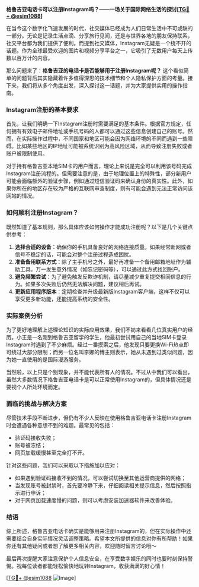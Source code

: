 **格鲁吉亚电话卡可以注册Instagram吗？——一场关于国际网络生活的探讨[[TG💪+ @esim1088](https://t.me/s/esim1088)]**

在当今这个数字化飞速发展的时代，社交媒体已经成为人们日常生活中不可或缺的一部分。无论是记录生活点滴、分享旅行见闻，还是与世界各地的朋友保持联系，社交平台都为我们提供了便利。而提到社交媒体，Instagram无疑是一个绕不开的话题。作为全球最受欢迎的图片和视频分享平台之一，它吸引了无数用户每天上传数以百万计的内容。

那么问题来了：**格鲁吉亚的电话卡是否能够用于注册Instagram呢？** 这个看似简单的问题背后其实隐藏着许多值得深思的技术细节和个人隐私保护方面的考量。接下来，我们将从多个角度出发，深入探讨这一话题，并为大家提供实用的操作指南。

### Instagram注册的基本要求

首先，让我们明确一下Instagram注册时需要满足的基本条件。根据官方规定，任何拥有有效电子邮件地址或手机号码的人都可以通过这些信息创建自己的账号。然而，在实际操作过程中，不同国家和地区可能会因为网络环境的不同而遇到一些障碍。比如某些地区的IP地址可能被系统识别为高风险区域，从而导致注册失败或者账户被限制使用。

对于持有格鲁吉亚本地SIM卡的用户而言，理论上来说是完全可以利用该号码完成Instagram注册流程的。但需要注意的是，由于地理位置上的特殊性，部分新用户可能会面临额外的验证步骤，例如通过短信验证码来确认身份的真实性。此外，如果你所在的地区存在较为严格的互联网审查制度，则有可能会遇到无法正常访问该网站的情况。

### 如何顺利注册Instagram？

既然知道了基本规则，那么具体应该如何操作才能成功注册呢？以下是几个关键点供参考：

1. **选择合适的设备**：确保你的手机具备良好的网络连接质量。如果经常断网或者信号不稳定的话，可能会对整个注册过程造成困扰。
2. **准备备用联系方式**：除了主手机号之外，最好再准备一个备用邮箱地址作为辅助工具。万一发生意外情况（如忘记密码等），可以通过此方式找回账户。
3. **避免频繁尝试**：为了避免触发反欺诈机制，请尽量减少重复提交相同信息的行为。如果多次失败后仍然无法解决问题，建议稍后再试。
4. **更新应用程序版本**：定期检查并升级最新版Instagram客户端，这样不仅可以享受更多新功能，还能提高系统的安全性。

### 实际案例分析

为了更好地理解上述理论知识的实际应用效果，我们不妨来看看几位真实用户的经历。小王是一名刚到格鲁吉亚留学的学生，他最初尝试用自己的当地SIM卡登录Instagram时遇到了不少麻烦。经过一番摸索之后，他发现只要更换Wi-Fi热点即可绕过大部分限制；而另一位名叫李娜的博主则表示，她从未遇到过类似问题，因为她一直使用的是国际漫游服务。

当然啦，以上只是个别现象，并不能代表所有人的情况。不过从中我们可以看出，虽然大多数情况下格鲁吉亚电话卡是可以正常使用Instagram的，但具体情况还是要视个人所处环境而定。

### 面临的挑战与解决方案

尽管技术手段不断进步，但仍有不少人反映在使用格鲁吉亚电话卡注册Instagram时会遭遇各种意想不到的难题。最常见的包括：
- 验证码接收失败；
- 账号被冻结；
- 网页加载缓慢甚至完全打不开。

针对这些问题，我们可以采取以下措施加以应对：
- 如果遇到验证码接收不到的情况，可以尝试切换至其他运营商提供的网络；
- 当发现账号被封禁时，首先要冷静下来，仔细阅读相关提示信息，然后按照指示进行申诉；
- 对于网页加载速度慢的问题，则可以考虑安装加速器软件来改善体验。

### 结语

综上所述，格鲁吉亚电话卡确实是能够用来注册Instagram的，但在实际操作中还需要结合自身实际情况灵活调整策略。希望本文所提供的信息对你有所帮助！如果你还有其他疑问或者想了解更多相关内容，欢迎随时留言讨论哦～ 

最后再次提醒大家注意保护个人信息安全，在享受数字娱乐的同时也要时刻保持警惕。祝每位读者都能轻松愉快地玩转Instagram，收获满满的好心情！

[[TG💪+ @esim1088](https://t.me/s/esim1088) ![Image](https://i.postimg.cc/4NQfJmqS/Snipaste-2025-05-13-00-14-12.png)]